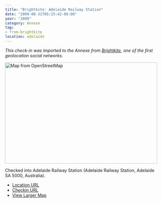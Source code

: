 ```yaml
---
title: "Brightkite: Adelaide Railway Station"
date: "2009-08-31T05:25:42-06:00"
year: "2009"
category: Annexe
tag:
- from-brightkite
location: adelaide
---
```

<p style="font-style:italic">This check-in was imported to the Annexe from <a href="https://rubenerd.com/tag/from-brightkite/" title="View all posts imported from Brightkite">Brightkite</a>, one of the first geolocation social networks.</p> 

<p><img src="https://rubenerd.com/files/museum/openstreetmap-adelaiderailwaystation@2x.png" style="width:500px; height:333px;" alt="Map from OpenStreetMap" /></p>

Checked into Adelaide Railway Station (Adelaide Railway Station, Adelaide SA 5000, Australia).

* [Location URL](http://brightkite.com/places/9d9fb0c103e11deb4e3003048c0801e)
* [Checkin URL](http://brightkite.com/objects/48d2a20962111de93d1003048c0801e)
* [View Larger Map](http://www.openstreetmap.org/#map=19/-34.92129/138.59730)


